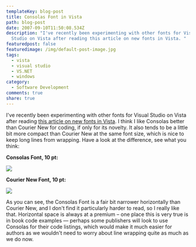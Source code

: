 ```yaml
---
templateKey: blog-post
title: Consolas Font in Vista
path: blog-post
date: 2007-09-10T11:50:08.534Z
description: "I've recently been experimenting with other fonts for Visual
  Studio on Vista after reading this article on new fonts in Vista. "
featuredpost: false
featuredimage: /img/default-post-image.jpg
tags:
  - vista
  - visual studio
  - VS.NET
  - windows
category:
  - Software Development
comments: true
share: true
---
```

<!--StartFragment-->

I've recently been experimenting with other fonts for Visual Studio on Vista after reading [this article on new fonts in Vista](http://www.poynter.org/column.asp?id=47&aid=78683). I think I like Consolas better than Courier New for coding, if only for its novelty. It also tends to be a little bit more compact than Courier New at the same font size, which is nice to keep long lines from wrapping. Have a look at the difference, see what you think:

**Consolas Font, 10 pt:**

<!--EndFragment-->

![](/img/font10-01.jpg)

<!--StartFragment-->

**Courier New Font, 10 pt:**

<!--EndFragment-->

![](/img/font10-02.jpg)

<!--StartFragment-->

As you can see, the Consolas Font is a fair bit narrower horizontally than Courier New, and I don't find it particularly harder to read, so I really like that. Horizontal space is always at a premium – one place this is very true is in book code examples — perhaps some publishers will look to use Consolas for their code listings, which would make it much easier for authors as we wouldn't need to worry about line wrapping quite as much as we do now.

<!--EndFragment-->